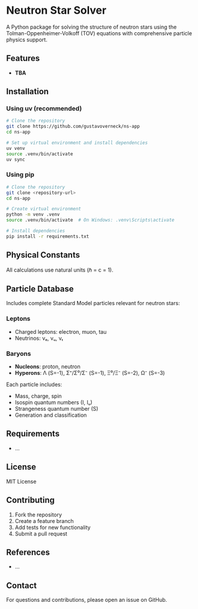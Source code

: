 # Neutron Star Solver

A Python package for solving the structure of neutron stars using the Tolman-Oppenheimer-Volkoff (TOV) equations with comprehensive particle physics support.

## Features

- **TBA**
## Installation

### Using uv (recommended)

```bash
# Clone the repository
git clone https://github.com/gustavoverneck/ns-app
cd ns-app

# Set up virtual environment and install dependencies
uv venv
source .venv/bin/activate
uv sync
```

### Using pip

```bash
# Clone the repository
git clone <repository-url>
cd ns-app

# Create virtual environment
python -m venv .venv
source .venv/bin/activate  # On Windows: .venv\Scripts\activate

# Install dependencies
pip install -r requirements.txt
```


## Physical Constants

All calculations use natural units (ℏ = c = 1).

## Particle Database

Includes complete Standard Model particles relevant for neutron stars:

### Leptons
- Charged leptons: electron, muon, tau
- Neutrinos: νₑ, νᵤ, νₜ

### Baryons
- **Nucleons**: proton, neutron
- **Hyperons**: Λ (S=-1), Σ⁺/Σ⁰/Σ⁻ (S=-1), Ξ⁰/Ξ⁻ (S=-2), Ω⁻ (S=-3)

Each particle includes:
- Mass, charge, spin
- Isospin quantum numbers (I, Iᵤ)
- Strangeness quantum number (S)
- Generation and classification

## Requirements

- ...


## License

MIT License

## Contributing

1. Fork the repository
2. Create a feature branch
3. Add tests for new functionality
4. Submit a pull request

## References

- ...

## Contact

For questions and contributions, please open an issue on GitHub.